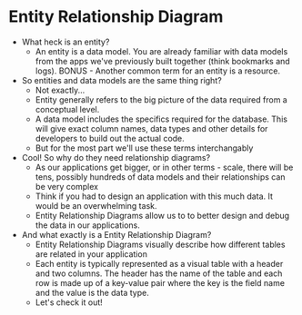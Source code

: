 # Entity Relationship Diagram
- What heck is an entity?
    - An entity is a data model. You are already familiar with data models from the apps we've previously built together (think bookmarks and logs). BONUS - Another common term for an entity is a resource.
- So entities and data models are the same thing right?
    - Not exactly...
    - Entity generally refers to the big picture of the data required from a conceptual level.
    - A data model includes the specifics required for the database. This will give exact column names, data types and other details for developers to build out the actual code.
    - But for the most part we'll use these terms interchangably
- Cool! So why do they need relationship diagrams?
    - As our applications get bigger, or in other terms - scale, there will be tens, possibly hundreds of data models and their relationships can be very complex
    - Think if you had to design an application with this much data. It would be an overwhelming task.
    - Entity Relationship Diagrams allow us to to better design and debug the data in our applications.
- And what exactly is a Entity Relationship Diagram?
    - Entity Relationship Diagrams visually describe how different tables are related in your application
    - Each entity is typically represented as a visual table with a header and two columns. The header has the name of the table and each row is made up of a key-value pair where the key is the field name and the value is the data type.
    - Let's check it out!